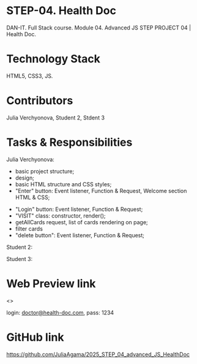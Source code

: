 
# STEP-04. Health Doc

DAN-IT. Full Stack course. Module 04. Advanced JS
STEP PROJECT 04 | Health Doc.

# Technology Stack

HTML5, CSS3, JS.

# Contributors

Julia Verchyonova,
Student 2,
Stdent 3


# Tasks & Responsibilities

Julia Verchyonova:

- basic project structure;
- design;
- basic HTML structure and CSS styles;
- "Enter" button: Event listener, Function & Request, Welcome section HTML & CSS;
<!-- - "Login" modal: class, HTML & CSS -->
- "Login" button: Event listener, Function & Request;
- "VISIT" class: constructor, render();
- getAllCards request, list of cards rendering on page;
- filter cards
- "delete button": Event listener, Function & Request;
<!-- - local storage -->

Student 2:

<!-- - showMore & showLess buttons and functions for each card; -->
<!-- - "VISIT" class: edit(); -->
<!-- - "edit button": Event listener, Function, getCard request; -->
<!-- - PATCH/PUT request to edit card; -->
<!-- - classes "VisitDentist", "VisitCardiologist", "VisitTherapist": constructor, render(), remove(), edit(); -->
<!-- - Drag & Drop -->
<!-- - ... -->

Student 3:

<!-- - Card "MODAL" class: constructor, render(), remove(); -->
<!-- - Card Modal: HTML & CSS; -->
<!-- - Card Modal: Functions; -->
<!-- - POST request to add card; -->
<!-- - Card Modal: input validation -->
<!-- - ... -->

# Web Preview link
<>

login: <doctor@health-doc.com>, pass: 1234

# GitHub link

<https://github.com/JuliaAgama/2025_STEP_04_advanced_JS_HealthDoc>
